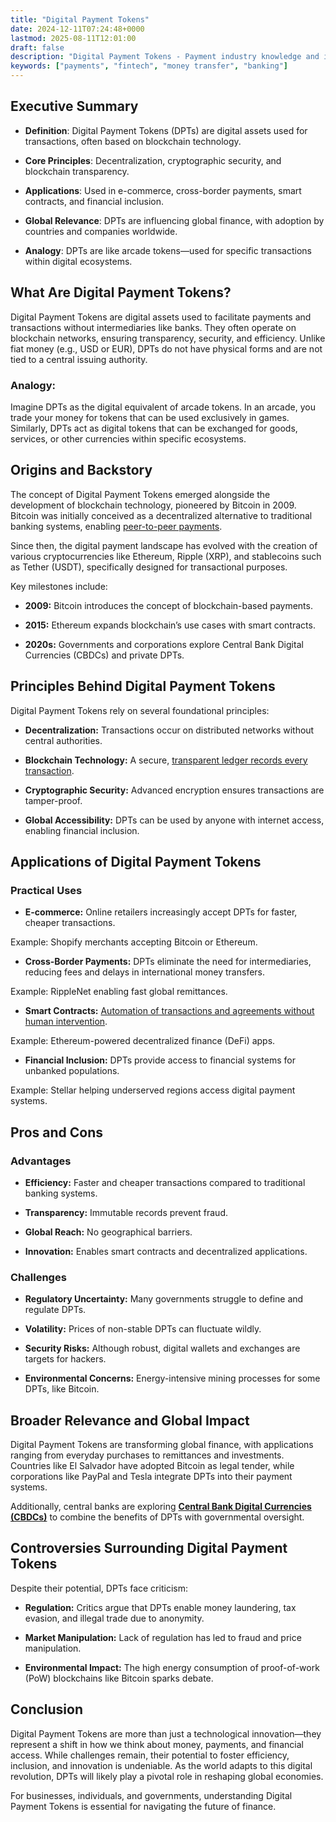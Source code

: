 ```yaml
---
title: "Digital Payment Tokens"
date: 2024-12-11T07:24:48+0000
lastmod: 2025-08-11T12:01:00
draft: false
description: "Digital Payment Tokens - Payment industry knowledge and insights"
keywords: ["payments", "fintech", "money transfer", "banking"]
---
```


## Executive Summary

- **Definition**: Digital Payment Tokens (DPTs) are digital assets used for transactions, often based on blockchain technology.

- **Core Principles**: Decentralization, cryptographic security, and blockchain transparency.

- **Applications**: Used in e-commerce, cross-border payments, smart contracts, and financial inclusion.

- **Global Relevance**: DPTs are influencing global finance, with adoption by countries and companies worldwide.

- **Analogy**: DPTs are like arcade tokens—used for specific transactions within digital ecosystems.

## What Are Digital Payment Tokens?

Digital Payment Tokens are digital assets used to facilitate payments and transactions without intermediaries like banks. They often operate on blockchain networks, ensuring transparency, security, and efficiency. Unlike fiat money (e.g., USD or EUR), DPTs do not have physical forms and are not tied to a central issuing authority.

### **Analogy:**

Imagine DPTs as the digital equivalent of arcade tokens. In an arcade, you trade your money for tokens that can be used exclusively in games. Similarly, DPTs act as digital tokens that can be exchanged for goods, services, or other currencies within specific ecosystems.

## Origins and Backstory

The concept of Digital Payment Tokens emerged alongside the development of blockchain technology, pioneered by Bitcoin in 2009. Bitcoin was initially conceived as a decentralized alternative to traditional banking systems, enabling [peer-to-peer payments](https://faisalkhanllc.xyz/resources/payments-wiki/p/peer-to-peer-p2p/).

Since then, the digital payment landscape has evolved with the creation of various cryptocurrencies like Ethereum, Ripple (XRP), and stablecoins such as Tether (USDT), specifically designed for transactional purposes.

Key milestones include:

- **2009:** Bitcoin introduces the concept of blockchain-based payments.

- **2015:** Ethereum expands blockchain’s use cases with smart contracts.

- **2020s:** Governments and corporations explore Central Bank Digital Currencies (CBDCs) and private DPTs.

## Principles Behind Digital Payment Tokens

Digital Payment Tokens rely on several foundational principles:

- **Decentralization:** Transactions occur on distributed networks without central authorities.

- **Blockchain Technology:** A secure, [transparent ledger records every transaction](https://faisalkhanllc.xyz/resources/payments-wiki/b/blockchain/).

- **Cryptographic Security:** Advanced encryption ensures transactions are tamper-proof.

- **Global Accessibility:** DPTs can be used by anyone with internet access, enabling financial inclusion.

## Applications of Digital Payment Tokens

### **Practical Uses**

- **E-commerce:** Online retailers increasingly accept DPTs for faster, cheaper transactions.

Example: Shopify merchants accepting Bitcoin or Ethereum.

- **Cross-Border Payments:** DPTs eliminate the need for intermediaries, reducing fees and delays in international money transfers.

Example: RippleNet enabling fast global remittances.

- **Smart Contracts:** [Automation of transactions and agreements without human intervention](https://faisalkhanllc.xyz/resources/payments-wiki/s/smart-contract/).

Example: Ethereum-powered decentralized finance (DeFi) apps.

- **Financial Inclusion:** DPTs provide access to financial systems for unbanked populations.

Example: Stellar helping underserved regions access digital payment systems.

## Pros and Cons

### **Advantages**

- **Efficiency:** Faster and cheaper transactions compared to traditional banking systems.

- **Transparency:** Immutable records prevent fraud.

- **Global Reach:** No geographical barriers.

- **Innovation:** Enables smart contracts and decentralized applications.

### **Challenges**

- **Regulatory Uncertainty:** Many governments struggle to define and regulate DPTs.

- **Volatility:** Prices of non-stable DPTs can fluctuate wildly.

- **Security Risks:** Although robust, digital wallets and exchanges are targets for hackers.

- **Environmental Concerns:** Energy-intensive mining processes for some DPTs, like Bitcoin.

## Broader Relevance and Global Impact

Digital Payment Tokens are transforming global finance, with applications ranging from everyday purchases to remittances and investments. Countries like El Salvador have adopted Bitcoin as legal tender, while corporations like PayPal and Tesla integrate DPTs into their payment systems.

Additionally, central banks are exploring **[Central Bank Digital Currencies (CBDCs)](https://faisalkhanllc.xyz/resources/payments-wiki/c/central-bank-digital-currency-cbdc/)** to combine the benefits of DPTs with governmental oversight.

## Controversies Surrounding Digital Payment Tokens

Despite their potential, DPTs face criticism:

- **Regulation:** Critics argue that DPTs enable money laundering, tax evasion, and illegal trade due to anonymity.

- **Market Manipulation:** Lack of regulation has led to fraud and price manipulation.

- **Environmental Impact:** The high energy consumption of proof-of-work (PoW) blockchains like Bitcoin sparks debate.

## Conclusion

Digital Payment Tokens are more than just a technological innovation—they represent a shift in how we think about money, payments, and financial access. While challenges remain, their potential to foster efficiency, inclusion, and innovation is undeniable. As the world adapts to this digital revolution, DPTs will likely play a pivotal role in reshaping global economies.

For businesses, individuals, and governments, understanding Digital Payment Tokens is essential for navigating the future of finance.